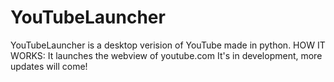 # YouTubeLauncher
 YouTubeLauncher is a desktop verision of YouTube made in python.
 HOW IT WORKS: It launches the webview of youtube.com
 It's in development, more updates will come!
